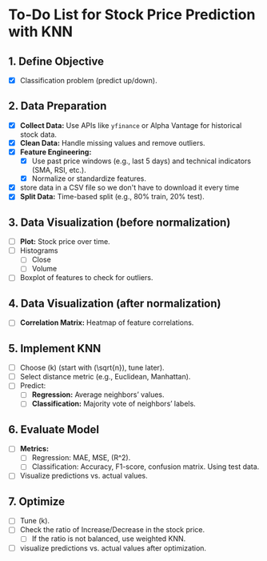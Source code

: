 # To-Do List for Stock Price Prediction with KNN

## 1. Define Objective

- [x] Classification problem (predict up/down).

## 2. Data Preparation

- [x] **Collect Data:** Use APIs like `yfinance` or Alpha Vantage for historical stock data.
- [x] **Clean Data:** Handle missing values and remove outliers.
- [x] **Feature Engineering:**
  - [x] Use past price windows (e.g., last 5 days) and technical indicators (SMA, RSI, etc.).
  - [x] Normalize or standardize features.
- [x] store data in a CSV file so we don't have to download it every time
- [x] **Split Data:** Time-based split (e.g., 80% train, 20% test).

## 3. Data Visualization (before normalization)

- [ ] **Plot:** Stock price over time.
- [ ] Histograms
  - [ ] Close
  - [ ] Volume
- [ ] Boxplot of features to check for outliers.

## 4. Data Visualization (after normalization)

- [ ] **Correlation Matrix:** Heatmap of feature correlations.

## 5. Implement KNN

- [ ] Choose \(k\) (start with \(\sqrt{n}\), tune later).
- [ ] Select distance metric (e.g., Euclidean, Manhattan).
- [ ] Predict:
  - [ ] **Regression:** Average neighbors’ values.
  - [ ] **Classification:** Majority vote of neighbors’ labels.

## 6. Evaluate Model

- [ ] **Metrics:**
  - [ ] Regression: MAE, MSE, \(R^2\).
  - [ ] Classification: Accuracy, F1-score, confusion matrix. Using test data.
- [ ] Visualize predictions vs. actual values.

## 7. Optimize

- [ ] Tune \(k\).
- [ ] Check the ratio of Increase/Decrease in the stock price.
  - [ ] If the ratio is not balanced, use weighted KNN.
- [ ] visualize predictions vs. actual values after optimization.
